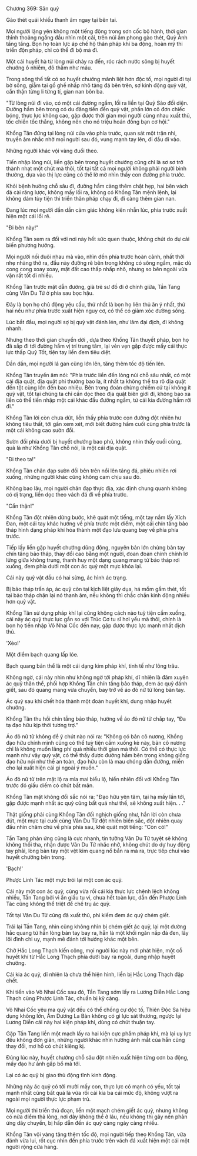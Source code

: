 




Chương 369: Săn quỷ


Gào thét quái khiếu thanh âm ngay tại bên tai.

Mọi người lặng yên không một tiếng động trong sơn cốc bộ hành, thời gian thỉnh thoảng ngẩng đầu nhìn một cái, trên núi âm phong gào thét, Quỷ Ảnh tầng tầng. Bọn họ toàn lực áp chế hộ thân pháp khí ba động, hoàn mỹ thi triển độn pháp, chỉ có thể đi bộ mà đi.

Một cái huyết hà từ lòng núi chảy ra đến, róc rách nước sông bị huyết chướng ô nhiễm, đỏ thẫm như máu.

Trong sông thế tất có so huyết chướng mãnh liệt hơn độc tố, mọi người đi tại bờ sông, giẫm tại gồ ghề nhấp nhô tảng đá bên trên, sợ kinh động quỷ vật, cẩn thận từng li từng tí, gian nan bôn ba.

"Từ lòng núi đi vào, có một cái đường ngầm, lối ra liền tại Quỷ Sào đối diện. Đường hầm bên trong có du đãng tiến đến quỷ vật, phần lớn cô đơn chiếc bóng, thực lực không cao, gặp được thời gian mọi người cùng nhau xuất thủ, tốc chiến tốc thắng, không nên cho nó triệu hoán đồng bạn cơ hội."

Khổng Tân đứng tại lòng núi cửa vào phía trước, quan sát một trận nhi, truyền âm nhắc nhở mọi người sau đó, vung mạnh tay lên, đi đầu đi vào.

Những người khác vội vàng đuổi theo.

Tiến nhập lòng núi, liền gặp bên trong huyết chướng cũng chỉ là sơ sơ trở thành nhạt một chút mà thôi, tốt tại tất cả mọi người không phải người bình thường, dựa vào thị lực cũng có thể lờ mờ nhìn thấy con đường phía trước.

Khỏi bệnh hướng chỗ sâu đi, đường hầm càng thêm chật hẹp, hai bên vách đá cài răng lược, không mấy lối ra, không có Khổng Tân mệnh lệnh, lại không dám tùy tiện thi triển thân pháp chạy đi, đi càng thêm gian nan.

Đang lúc mọi người dần dần cảm giác không kiên nhẫn lúc, phía trước xuất hiện một cái lối rẽ.

"Đi bên này!"

Khổng Tân xem ra đối với nơi này hết sức quen thuộc, không chút do dự cải biến phương hướng.

Mọi người nối đuôi nhau mà vào, nhìn đến phía trước hoàn cảnh, nhất thời nhẹ nhàng thở ra, đầu này đường rẽ bên trong không có sông ngầm, mặc dù cong cong xoay xoay, mặt đất cao thấp nhấp nhô, nhưng so bên ngoài vừa vặn rất tốt đi nhiều.

Khổng Tân trước mặt dẫn đường, già trẻ sư đồ đi ở chính giữa, Tần Tang cùng Vân Du Tử ở phía sau bọc hậu.

Đây là bọn họ chủ động yêu cầu, thứ nhất là bọn họ liên thủ ăn ý nhất, thứ hai nếu như phía trước xuất hiện nguy cơ, có thể có giảm xóc đường sống.

Lúc bắt đầu, mọi người sợ bị quỷ vật đánh lén, như lâm đại địch, đi không nhanh.

Nhưng theo thời gian chuyển dời , dựa theo Khổng Tân thuyết pháp, bọn họ đã sắp đi tới đường hầm vị trí trung tâm, lại vẻn vẹn gặp được mấy cái thực lực thấp Quỷ Tốt, tiện tay liền đem tiêu diệt.

Dần dần, mọi người lá gan cũng lớn lên, tăng thêm tốc độ tiến lên.

Khổng Tân truyền âm nói: "Phía trước liền đến lòng núi chỗ sâu nhất, có một cái địa quật, địa quật phi thường bao la, ít nhất ta không thể tra rõ địa quật đến tột cùng lớn đến bao nhiêu. Bên trong đoán chừng chiếm cứ tại không ít quỷ vật, tốt tại chúng ta chỉ cần dọc theo địa quật biên giới đi, không bao xa liền có thể tiến nhập một cái khác đầu đường ngầm, từ cái kia đường hầm rời đi."

Khổng Tân lời còn chưa dứt, liền thấy phía trước con đường đột nhiên hư không tiêu thất, tới gần xem xét, mới biết đường hầm cuối cùng phía trước là một cái không cao sườn đồi.

Sườn đồi phía dưới bị huyết chướng bao phủ, không nhìn thấy cuối cùng, quả là như Khổng Tân chỗ nói, là một cái địa quật.

"Đi theo ta!"

Khổng Tân chân đạp sườn đồi bên trên nổi lên tảng đá, phiêu nhiên rơi xuống, những người khác cũng không cam chịu sau đó.

Không bao lâu, mọi người chân đạp thực địa, xác định chung quanh không có dị trạng, liền dọc theo vách đá đi về phía trước.

"Cẩn thận!"

Khổng Tân đột nhiên dừng bước, khẽ quát một tiếng, một tay nắm lấy Xích Đan, một cái tay khác hướng về phía trước một điểm, một cái chín tầng bảo tháp hình dạng pháp khí hóa thành một đạo lưu quang bay về phía phía trước.

Tiếp lấy liền gặp huyết chướng dũng động, nguyên bản lớn chừng bàn tay chín tầng bảo tháp, thay đổi cao bằng một người, đoan đoan chính chính lơ lửng giữa không trung, thanh huy một dạng quang mang từ bảo tháp rơi xuống, đem phía dưới một con ác quỷ một mực khóa lại.

Cái này quỷ vật đầu có hai sừng, ác hình ác trạng.

Bị bảo tháp trấn áp, ác quỷ còn tại kịch liệt giãy dụa, há mồm gầm thét, tốt tại bảo tháp chặn lại nó thanh âm, nếu không thì chắc chắn kinh động nhiều hơn quỷ vật.

Khổng Tân sử dụng pháp khí lại cũng không cách nào tuỳ tiện cầm xuống, cái này ác quỷ thực lực gần so với Trúc Cơ tu sĩ hơi yếu mà thôi, chính là bọn họ tiến nhập Vô Nhai Cốc đến nay, gặp được thực lực mạnh nhất địch thủ.

'Xèo!'

Một điểm bạch quang lấp lóe.

Bạch quang bản thể là một cái dạng kim pháp khí, tinh tế như lông trâu.

Không ngờ, cái này nhìn như không ngờ tới pháp khí, dĩ nhiên là đâm xuyên ác quỷ thân thể, phối hợp Khổng Tân chín tầng bảo tháp, đem ác quỷ đánh giết, sau đó quang mang vừa chuyển, bay trở về áo đỏ nữ tử lòng bàn tay.

Ác quỷ sau khi chết hóa thành một đoàn huyết khí, dung nhập huyết chướng.

Khổng Tân thu hồi chín tầng bảo tháp, hướng về áo đỏ nữ tử chắp tay, "Đa tạ đạo hữu kịp thời tương trợ."

Áo đỏ nữ tử không để ý chút nào nói ra: "Không có bản cô nương, Khổng đạo hữu chính mình cũng có thể tuỳ tiện cầm xuống kẻ này, bản cô nương chỉ là không muốn lãng phí quá nhiều thời gian mà thôi. Có thể có thực lực mạnh như vậy quỷ vật, có thể thấy được đường hầm bên trong không giống đạo hữu nói như thế an toàn, đạo hữu còn là mau chóng dẫn đường, miễn cho lại xuất hiện cái gì ngoài ý muốn."

Áo đỏ nữ tử trên mặt lộ ra mỉa mai biểu lộ, hiển nhiên đối với Khổng Tân trước đó giấu diếm có chút bất mãn.

Khổng Tân mặt không đổi sắc nói ra: "Đạo hữu yên tâm, tại hạ mấy lần tới, gặp được mạnh nhất ác quỷ cũng bất quá như thế, sẽ không xuất hiện. . ."

Thật giống phải cùng Khổng Tân đối nghịch giống như, hắn lời còn chưa dứt, một mực tại cuối cùng Vân Du Tử đột nhiên biến sắc, đột nhiên quay đầu nhìn chăm chú về phía phía sau, khẽ quát một tiếng: "Còn có!"

Tần Tang phản ứng cũng là cực nhanh, tin tưởng Vân Du Tử tuyệt sẽ không không thối tha, nhận được Vân Du Tử nhắc nhở, không chút do dự huy động tay phải, lòng bàn tay một vệt kim quang nổ bắn ra mà ra, trực tiếp chui vào huyết chướng bên trong.

'Bạch!'

Phược Linh Tác một mực trói lại một con ác quỷ.

Cái này một con ác quỷ, cùng vừa rồi cái kia thực lực chênh lệch không nhiều, Tần Tang bởi vì ẩn giấu tu vi, chưa hết toàn lực, dẫn đến Phược Linh Tác cũng không thể triệt để chế trụ ác quỷ.

Tốt tại Vân Du Tử cũng đã xuất thủ, phi kiếm đem ác quỷ chém giết.

Trái lại Tần Tang, nhìn cũng không nhìn bị chém giết ác quỷ, lại một đường hắc quang từ hắn lòng bàn tay bay ra, hẳn là một khối ngăn nắp đá đen, lấy lôi đình chi uy, mạnh mẽ đánh tới hướng khác một bên.

Chờ Hắc Long Thạch kiến công, mọi người lúc này mới phát hiện, một cỗ huyết khí từ Hắc Long Thạch phía dưới bay ra ngoài, dung nhập huyết chướng.

Cái kia ác quỷ, dĩ nhiên là chưa thể hiện hình, liền bị Hắc Long Thạch đập chết.

Khi tiến vào Vô Nhai Cốc sau đó, Tần Tang sớm lấy ra Lương Diễn Hắc Long Thạch cùng Phược Linh Tác, chuẩn bị kỹ càng.

Vô Nhai Cốc yêu ma quỷ vật đều có thể chống cự độc tố, Thiên Độc Sa hiệu dụng không lớn, Âm Dương La Bàn không có gì lực sát thương, ngược lại Lương Diễn cái này hai kiện pháp khí, dùng có chút thuận tay.

Gặp Tần Tang liền một mạch lấy ra hai kiện cực phẩm pháp khí, mà lại uy lực đều không đơn giản, những người khác nhìn hướng ánh mắt của hắn cũng thay đổi, mơ hồ có chút kiêng kị.

Đúng lúc này, huyết chướng chỗ sâu đột nhiên xuất hiện từng cơn ba động, mấy đạo hư ảnh gấp bổ mà tới.

Lại có ác quỷ bị giao thủ động tĩnh kinh động.

Những này ác quỷ có tới mười mấy con, thực lực có mạnh có yếu, tốt tại mạnh nhất cũng bất quá là vừa rồi cái kia ba cái mức độ, không vượt ra ngoài mọi người thực lực phạm trù.

Mọi người thi triển thủ đoạn, liền một mạch chém giết ác quỷ, nhưng không có nửa điểm thả lỏng, nơi đây không thể ở lâu, nếu không thì gây nên phản ứng dây chuyền, bị hấp dẫn đến ác quỷ càng ngày càng nhiều.

Khổng Tân vội vàng tăng thêm tốc độ, mọi người tiếp theo Khổng Tân, vừa đánh vừa lui, rốt cục nhìn đến phía trước trên vách đá xuất hiện một cái một người rộng cửa hang.




